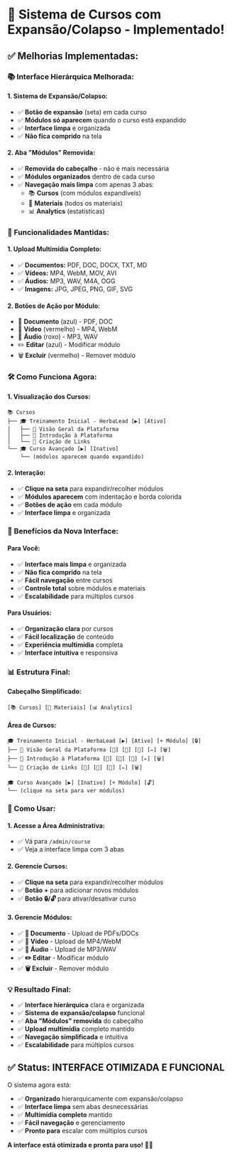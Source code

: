 # 🎯 Sistema de Cursos com Expansão/Colapso - Implementado!

## ✅ **Melhorias Implementadas:**

### **📚 Interface Hierárquica Melhorada:**

#### **1. Sistema de Expansão/Colapso:**
- ✅ **Botão de expansão** (seta) em cada curso
- ✅ **Módulos só aparecem** quando o curso está expandido
- ✅ **Interface limpa** e organizada
- ✅ **Não fica comprido** na tela

#### **2. Aba "Módulos" Removida:**
- ✅ **Removida do cabeçalho** - não é mais necessária
- ✅ **Módulos organizados** dentro de cada curso
- ✅ **Navegação mais limpa** com apenas 3 abas:
  - 📚 **Cursos** (com módulos expandíveis)
  - 📄 **Materiais** (todos os materiais)
  - 📊 **Analytics** (estatísticas)

### **🎥 Funcionalidades Mantidas:**

#### **1. Upload Multimídia Completo:**
- ✅ **Documentos:** PDF, DOC, DOCX, TXT, MD
- ✅ **Vídeos:** MP4, WebM, MOV, AVI
- ✅ **Áudios:** MP3, WAV, M4A, OGG
- ✅ **Imagens:** JPG, JPEG, PNG, GIF, SVG

#### **2. Botões de Ação por Módulo:**
- 📄 **Documento** (azul) - PDF, DOC
- 🎥 **Vídeo** (vermelho) - MP4, WebM
- 🎵 **Áudio** (roxo) - MP3, WAV
- ✏️ **Editar** (azul) - Modificar módulo
- 🗑️ **Excluir** (vermelho) - Remover módulo

### **🛠️ Como Funciona Agora:**

#### **1. Visualização dos Cursos:**
```
📚 Cursos
├── 🎓 Treinamento Inicial - HerbaLead [▶️] [Ativo]
│   ├── 📖 Visão Geral da Plataforma
│   ├── 📖 Introdução à Plataforma
│   └── 📖 Criação de Links
└── 🎓 Curso Avançado [▶️] [Inativo]
    └── (módulos aparecem quando expandido)
```

#### **2. Interação:**
- ✅ **Clique na seta** para expandir/recolher módulos
- ✅ **Módulos aparecem** com indentação e borda colorida
- ✅ **Botões de ação** em cada módulo
- ✅ **Interface limpa** e organizada

### **🎯 Benefícios da Nova Interface:**

#### **Para Você:**
- ✅ **Interface mais limpa** e organizada
- ✅ **Não fica comprido** na tela
- ✅ **Fácil navegação** entre cursos
- ✅ **Controle total** sobre módulos e materiais
- ✅ **Escalabilidade** para múltiplos cursos

#### **Para Usuários:**
- ✅ **Organização clara** por cursos
- ✅ **Fácil localização** de conteúdo
- ✅ **Experiência multimídia** completa
- ✅ **Interface intuitiva** e responsiva

### **📊 Estrutura Final:**

#### **Cabeçalho Simplificado:**
```
[📚 Cursos] [📄 Materiais] [📊 Analytics]
```

#### **Área de Cursos:**
```
🎓 Treinamento Inicial - HerbaLead [▶️] [Ativo] [+ Módulo] [🔒]
├── 📖 Visão Geral da Plataforma [📄] [🎥] [🎵] [✏️] [🗑️]
├── 📖 Introdução à Plataforma [📄] [🎥] [🎵] [✏️] [🗑️]
└── 📖 Criação de Links [📄] [🎥] [🎵] [✏️] [🗑️]

🎓 Curso Avançado [▶️] [Inativo] [+ Módulo] [🔓]
└── (clique na seta para ver módulos)
```

### **🚀 Como Usar:**

#### **1. Acesse a Área Administrativa:**
- ✅ Vá para `/admin/course`
- ✅ Veja a interface limpa com 3 abas

#### **2. Gerencie Cursos:**
- ✅ **Clique na seta** para expandir/recolher módulos
- ✅ **Botão +** para adicionar novos módulos
- ✅ **Botão 🔒/🔓** para ativar/desativar curso

#### **3. Gerencie Módulos:**
- ✅ **📄 Documento** - Upload de PDFs/DOCs
- ✅ **🎥 Vídeo** - Upload de MP4/WebM
- ✅ **🎵 Áudio** - Upload de MP3/WAV
- ✅ **✏️ Editar** - Modificar módulo
- ✅ **🗑️ Excluir** - Remover módulo

### **💡 Resultado Final:**

- ✅ **Interface hierárquica** clara e organizada
- ✅ **Sistema de expansão/colapso** funcional
- ✅ **Aba "Módulos" removida** do cabeçalho
- ✅ **Upload multimídia** completo mantido
- ✅ **Navegação simplificada** e intuitiva
- ✅ **Escalabilidade** para múltiplos cursos

## ✅ **Status: INTERFACE OTIMIZADA E FUNCIONAL**

O sistema agora está:
- ✅ **Organizado** hierarquicamente com expansão/colapso
- ✅ **Interface limpa** sem abas desnecessárias
- ✅ **Multimídia completo** mantido
- ✅ **Fácil navegação** e gerenciamento
- ✅ **Pronto para** escalar com múltiplos cursos

**A interface está otimizada e pronta para uso!** 🎯✨







